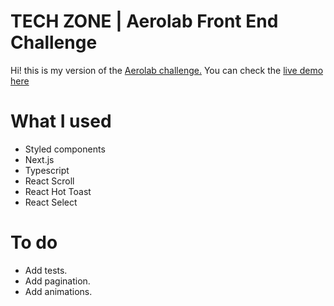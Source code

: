 # TECH ZONE | Aerolab Front End Challenge

Hi! this is my version of the [Aerolab challenge.](https://github.com/Aerolab/frontend-developer-coding-challenge) You can check the [live demo here](tech-zone-aerolab-dekpe6xbc-anigandini.vercel.app)


# What I used

 - Styled components
 - Next.js
 - Typescript
 - React Scroll
 - React Hot Toast
 - React Select

# To do
 - Add tests.
 - Add pagination.
 - Add animations.
